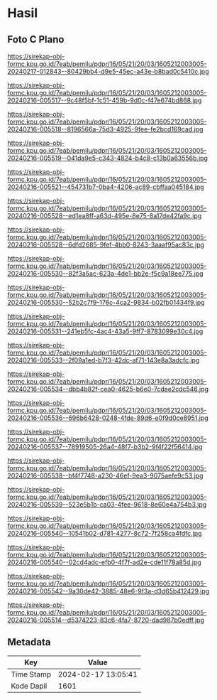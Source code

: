 # Hasil

## Foto C Plano

https://sirekap-obj-formc.kpu.go.id/7eab/pemilu/pdpr/16/05/21/20/03/1605212003005-20240217-012843--80429bb4-d9e5-45ec-a43e-b8bad0c5410c.jpg

https://sirekap-obj-formc.kpu.go.id/7eab/pemilu/pdpr/16/05/21/20/03/1605212003005-20240216-005517--9c48f5bf-1c51-459b-9d0c-f47e674bd868.jpg

https://sirekap-obj-formc.kpu.go.id/7eab/pemilu/pdpr/16/05/21/20/03/1605212003005-20240216-005518--8196566a-75d3-4925-9fee-fe2bcd169cad.jpg

https://sirekap-obj-formc.kpu.go.id/7eab/pemilu/pdpr/16/05/21/20/03/1605212003005-20240216-005519--041da9e5-c343-4824-b4c8-c13b0a63556b.jpg

https://sirekap-obj-formc.kpu.go.id/7eab/pemilu/pdpr/16/05/21/20/03/1605212003005-20240216-005521--454731b7-0ba4-4206-ac89-cbffaa045184.jpg

https://sirekap-obj-formc.kpu.go.id/7eab/pemilu/pdpr/16/05/21/20/03/1605212003005-20240216-005528--ed1ea8ff-a63d-495e-8e75-8a17de42fa9c.jpg

https://sirekap-obj-formc.kpu.go.id/7eab/pemilu/pdpr/16/05/21/20/03/1605212003005-20240216-005528--6dfd2685-9fef-4bb0-8243-3aaaf95ac83c.jpg

https://sirekap-obj-formc.kpu.go.id/7eab/pemilu/pdpr/16/05/21/20/03/1605212003005-20240216-005530--82f3a5ac-623a-4de1-bb2e-f5c9a18ee775.jpg

https://sirekap-obj-formc.kpu.go.id/7eab/pemilu/pdpr/16/05/21/20/03/1605212003005-20240216-005530--52b2c7f9-176c-4ca2-9834-b02fb01434f9.jpg

https://sirekap-obj-formc.kpu.go.id/7eab/pemilu/pdpr/16/05/21/20/03/1605212003005-20240216-005531--241eb5fc-4ac4-43a5-9ff7-8783099e30c4.jpg

https://sirekap-obj-formc.kpu.go.id/7eab/pemilu/pdpr/16/05/21/20/03/1605212003005-20240216-005533--2f09a1ed-b7f3-42dc-af71-143e8a3adcfc.jpg

https://sirekap-obj-formc.kpu.go.id/7eab/pemilu/pdpr/16/05/21/20/03/1605212003005-20240216-005534--dbb4b82f-cea0-4625-b6e0-7cdae2cdc546.jpg

https://sirekap-obj-formc.kpu.go.id/7eab/pemilu/pdpr/16/05/21/20/03/1605212003005-20240216-005536--696b6428-0248-4fde-89d6-e0f9d0ce8951.jpg

https://sirekap-obj-formc.kpu.go.id/7eab/pemilu/pdpr/16/05/21/20/03/1605212003005-20240216-005537--78919505-26a4-48f7-b3b2-9f4f22f56414.jpg

https://sirekap-obj-formc.kpu.go.id/7eab/pemilu/pdpr/16/05/21/20/03/1605212003005-20240216-005538--bf4f7748-a230-46ef-9ea3-9075aefe9c53.jpg

https://sirekap-obj-formc.kpu.go.id/7eab/pemilu/pdpr/16/05/21/20/03/1605212003005-20240216-005539--523e5b1b-ca03-4fee-9618-8e60e4a754b3.jpg

https://sirekap-obj-formc.kpu.go.id/7eab/pemilu/pdpr/16/05/21/20/03/1605212003005-20240216-005540--10541b02-d781-4277-8c72-7f258ca4fdfc.jpg

https://sirekap-obj-formc.kpu.go.id/7eab/pemilu/pdpr/16/05/21/20/03/1605212003005-20240216-005540--02cd4adc-efb0-4f7f-ad2e-cde11f78a85d.jpg

https://sirekap-obj-formc.kpu.go.id/7eab/pemilu/pdpr/16/05/21/20/03/1605212003005-20240216-005542--9a30de42-3885-48e6-9f3a-d3d65b412429.jpg

https://sirekap-obj-formc.kpu.go.id/7eab/pemilu/pdpr/16/05/21/20/03/1605212003005-20240216-005514--d5374223-83c6-4fa7-8720-dad987b0edff.jpg


## Metadata

| Key        | Value               |
| ---------- | ------------------- |
| Time Stamp | 2024-02-17 13:05:41 |
| Kode Dapil | 1601                |



